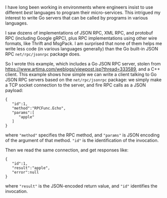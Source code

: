 I have long been working in environments where engineers insist to use
different *best* languages to program their micro-services.  This
intrigued my interest to write Go servers that can be called by
programs in various languages.

I saw dozens of implementations of JSON RPC, XML RPC, and protobuf RPC
(including Google gRPC), plus RPC implementations using other wire
formats, like Thrift and MsgPack.  I am surprised that none of them
helps me write less code (in various languages generally) than the Go
built-in JSON RPC `net/rpc/jsonrpc` package does.

So I wrote this example, which includes a Go JSON RPC server, stolen
from https://www.artima.com/weblogs/viewpost.jsp?thread=333589, and a
C++ client.  This example shows how simple we can write a client
talking to Go JSON RPC servers based on the `net/rpc/jsonrpc` package:
we simply make a TCP socket connection to the server, and fire RPC
calls as a JSON payload:

```
{  
   "id":1, 
   "method":"RPCFunc.Echo", 
   "params":[ 
      "apple" 
   ] 
}
```

where `"method"` specifies the RPC method, and `"params"` is JSON
encoding of the argument of that method. `"id"` is the identification
of the invocation.

Then we read the same connection, and get responses like:
```
{
   "id":1,
   "result":"apple",
   "error":null
}
```

where `"result"` is the JSON-encoded return value, and `"id"`
identifies the invocation.

<!--  LocalWords:  JSON protobuf gRPC MsgPack Go's RPCFunc params
 -->

